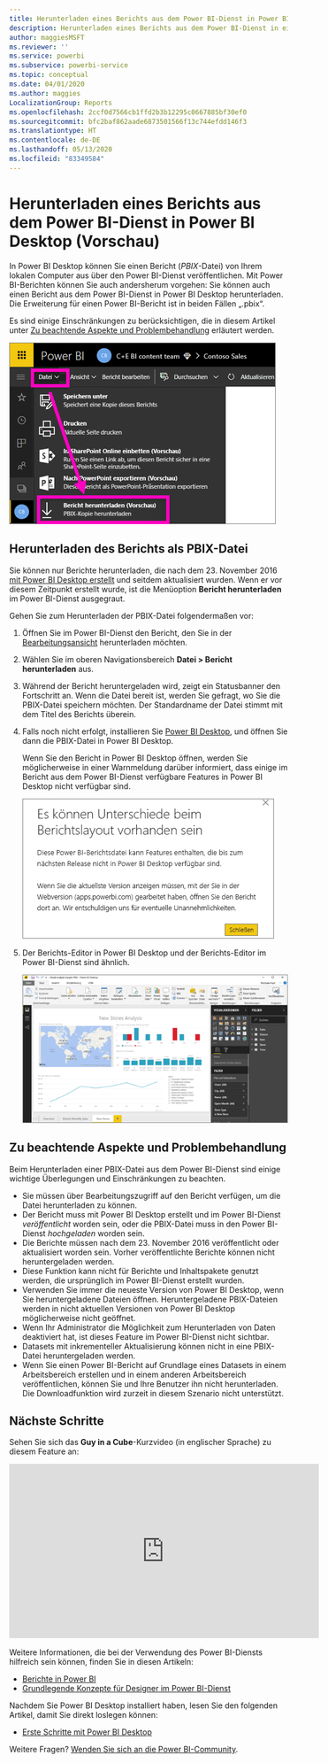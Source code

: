 ```yaml
---
title: Herunterladen eines Berichts aus dem Power BI-Dienst in Power BI Desktop (Vorschau)
description: Herunterladen eines Berichts aus dem Power BI-Dienst in eine Power BI Desktop-Datei
author: maggiesMSFT
ms.reviewer: ''
ms.service: powerbi
ms.subservice: powerbi-service
ms.topic: conceptual
ms.date: 04/01/2020
ms.author: maggies
LocalizationGroup: Reports
ms.openlocfilehash: 2ccf0d7566cb1ffd2b3b12295c0667885bf30ef0
ms.sourcegitcommit: bfc2baf862aade6873501566f13c744efdd146f3
ms.translationtype: HT
ms.contentlocale: de-DE
ms.lasthandoff: 05/13/2020
ms.locfileid: "83349584"
---
```

# <a name="download-a-report-from-the-power-bi-service-to-power-bi-desktop-preview"></a>Herunterladen eines Berichts aus dem Power BI-Dienst in Power BI Desktop (Vorschau)
In Power BI Desktop können Sie einen Bericht (*PBIX*-Datei) von Ihrem lokalen Computer aus über den Power BI-Dienst veröffentlichen. Mit Power BI-Berichten können Sie auch andersherum vorgehen: Sie können auch einen Bericht aus dem Power BI-Dienst in Power BI Desktop herunterladen. Die Erweiterung für einen Power BI-Bericht ist in beiden Fällen „.pbix“.

Es sind einige Einschränkungen zu berücksichtigen, die in diesem Artikel unter [Zu beachtende Aspekte und Problembehandlung](#considerations-and-troubleshooting) erläutert werden.

![Dropdownliste mit Dateien](media/service-export-to-pbix/power-bi-file-export.png)

## <a name="download-the-report-as-a-pbix-file"></a>Herunterladen des Berichts als PBIX-Datei

Sie können nur Berichte herunterladen, die nach dem 23. November 2016 [mit Power BI Desktop erstellt](/learn/modules/publish-share-power-bi/2-publish-reports) und seitdem aktualisiert wurden. Wenn er vor diesem Zeitpunkt erstellt wurde, ist die Menüoption **Bericht herunterladen** im Power BI-Dienst ausgegraut.

Gehen Sie zum Herunterladen der PBIX-Datei folgendermaßen vor:

1. Öffnen Sie im Power BI-Dienst den Bericht, den Sie in der [Bearbeitungsansicht](https://docs.microsoft.com/power-bi/service-interact-with-a-report-in-editing-view) herunterladen möchten.

2. Wählen Sie im oberen Navigationsbereich **Datei > Bericht herunterladen** aus.
   
3. Während der Bericht heruntergeladen wird, zeigt ein Statusbanner den Fortschritt an. Wenn die Datei bereit ist, werden Sie gefragt, wo Sie die PBIX-Datei speichern möchten. Der Standardname der Datei stimmt mit dem Titel des Berichts überein.
   
4. Falls noch nicht erfolgt, installieren Sie [Power BI Desktop](../fundamentals/desktop-get-the-desktop.md), und öffnen Sie dann die PBIX-Datei in Power BI Desktop.
   
    Wenn Sie den Bericht in Power BI Desktop öffnen, werden Sie möglicherweise in einer Warnmeldung darüber informiert, dass einige im Bericht aus dem Power BI-Dienst verfügbare Features in Power BI Desktop nicht verfügbar sind.
   
    ![Dialogfeld „Warnung“](media/service-export-to-pbix/power-bi-export-to-pbix_2.png)

5. Der Berichts-Editor in Power BI Desktop und der Berichts-Editor im Power BI-Dienst sind ähnlich.  
   
    ![Berichts-Editor in Power BI Desktop](media/service-export-to-pbix/power-bi-desktop.png)

## <a name="considerations-and-troubleshooting"></a>Zu beachtende Aspekte und Problembehandlung
Beim Herunterladen einer PBIX-Datei aus dem Power BI-Dienst sind einige wichtige Überlegungen und Einschränkungen zu beachten.

* Sie müssen über Bearbeitungszugriff auf den Bericht verfügen, um die Datei herunterladen zu können.
* Der Bericht muss mit Power BI Desktop erstellt und im Power BI-Dienst *veröffentlicht* worden sein, oder die PBIX-Datei muss in den Power BI-Dienst *hochgeladen* worden sein.
* Die Berichte müssen nach dem 23. November 2016 veröffentlicht oder aktualisiert worden sein. Vorher veröffentlichte Berichte können nicht heruntergeladen werden.
* Diese Funktion kann nicht für Berichte und Inhaltspakete genutzt werden, die ursprünglich im Power BI-Dienst erstellt wurden.
* Verwenden Sie immer die neueste Version von Power BI Desktop, wenn Sie heruntergeladene Dateien öffnen. Heruntergeladene PBIX-Dateien werden in nicht aktuellen Versionen von Power BI Desktop möglicherweise nicht geöffnet.
* Wenn Ihr Administrator die Möglichkeit zum Herunterladen von Daten deaktiviert hat, ist dieses Feature im Power BI-Dienst nicht sichtbar.
* Datasets mit inkrementeller Aktualisierung können nicht in eine PBIX-Datei heruntergeladen werden.
* Wenn Sie einen Power BI-Bericht auf Grundlage eines Datasets in einem Arbeitsbereich erstellen und in einem anderen Arbeitsbereich veröffentlichen, können Sie und Ihre Benutzer ihn nicht herunterladen. Die Downloadfunktion wird zurzeit in diesem Szenario nicht unterstützt.

## <a name="next-steps"></a>Nächste Schritte
Sehen Sie sich das **Guy in a Cube**-Kurzvideo (in englischer Sprache) zu diesem Feature an:

<iframe width="560" height="315" src="https://www.youtube.com/embed/ymWqU5jiUl0" frameborder="0" allowfullscreen></iframe>

Weitere Informationen, die bei der Verwendung des Power BI-Diensts hilfreich sein können, finden Sie in diesen Artikeln:

* [Berichte in Power BI](../consumer/end-user-reports.md)
* [Grundlegende Konzepte für Designer im Power BI-Dienst](../fundamentals/service-basic-concepts.md)

Nachdem Sie Power BI Desktop installiert haben, lesen Sie den folgenden Artikel, damit Sie direkt loslegen können:

* [Erste Schritte mit Power BI Desktop](../fundamentals/desktop-getting-started.md)

Weitere Fragen? [Wenden Sie sich an die Power BI-Community](https://community.powerbi.com/).
